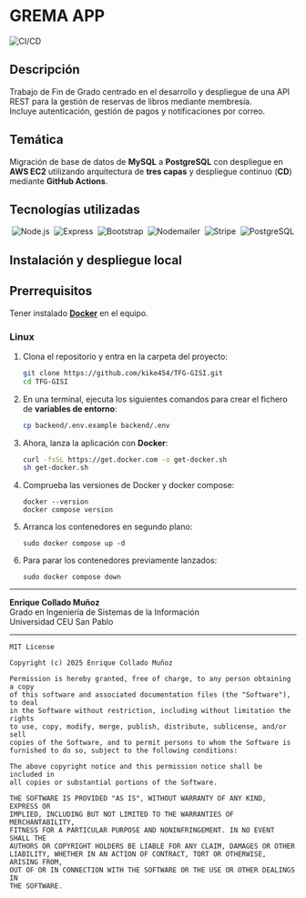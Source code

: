 # GREMA APP

![CI/CD](https://github.com/kike454/TFG-GISI/actions/workflows/deploy.yml/badge.svg)

## Descripción

Trabajo de Fin de Grado centrado en el desarrollo y despliegue de una API REST para la gestión de reservas de libros mediante membresía.  
Incluye autenticación, gestión de pagos y notificaciones por correo.

## Temática

Migración de base de datos de **MySQL** a **PostgreSQL** con despliegue en **AWS EC2** utilizando arquitectura de **tres capas** y despliegue continuo (**CD**) mediante **GitHub Actions**.

## Tecnologías utilizadas

<p align="center">
  <img alt="Node.js" src="https://img.shields.io/badge/Node.js-339933?style=for-the-badge&logo=node.js&logoColor=white" />&nbsp;
  <img alt="Express" src="https://img.shields.io/badge/Express-000000?style=for-the-badge&logo=express&logoColor=white" />&nbsp;
  <img alt="Bootstrap" src="https://img.shields.io/badge/Bootstrap-7952B3?style=for-the-badge&logo=bootstrap&logoColor=white" />&nbsp;
  <img alt="Nodemailer" src="https://img.shields.io/badge/Nodemailer-FF6C37?style=for-the-badge&logo=nodemailer&logoColor=white" />&nbsp;
  <img alt="Stripe" src="https://img.shields.io/badge/Stripe-635BFF?style=for-the-badge&logo=stripe&logoColor=white" />&nbsp;
  <img alt="PostgreSQL" src="https://img.shields.io/badge/PostgreSQL-316192?style=for-the-badge&logo=postgresql&logoColor=white" />
</p>

## Instalación y despliegue local

## Prerrequisitos

Tener instalado **[Docker](https://www.docker.com/)** en el equipo.


### Linux

1. Clona el repositorio y entra en la carpeta del proyecto:

    ```bash
    git clone https://github.com/kike454/TFG-GISI.git
    cd TFG-GISI
    ```

2. En una terminal, ejecuta los siguientes comandos para crear el fichero de **variables de entorno**:

    ```bash
    cp backend/.env.example backend/.env
    ```
3. Ahora, lanza la aplicación con **Docker**:

    ```bash
    curl -fsSL https://get.docker.com -o get-docker.sh
    sh get-docker.sh

    ```

4. Comprueba las versiones de Docker y docker compose:

    ```
    docker --version
    docker compose version
    ```

5. Arranca los contenedores en segundo plano:

    ```
    sudo docker compose up -d 
    ```
6. Para parar los contenedores previamente lanzados:

    ```
    sudo docker compose down
    ```




---

**Enrique Collado Muñoz**  
Grado en Ingeniería de Sistemas de la Información  
Universidad CEU San Pablo

---

```text
MIT License

Copyright (c) 2025 Enrique Collado Muñoz

Permission is hereby granted, free of charge, to any person obtaining a copy
of this software and associated documentation files (the "Software"), to deal
in the Software without restriction, including without limitation the rights
to use, copy, modify, merge, publish, distribute, sublicense, and/or sell
copies of the Software, and to permit persons to whom the Software is
furnished to do so, subject to the following conditions:

The above copyright notice and this permission notice shall be included in
all copies or substantial portions of the Software.

THE SOFTWARE IS PROVIDED "AS IS", WITHOUT WARRANTY OF ANY KIND, EXPRESS OR
IMPLIED, INCLUDING BUT NOT LIMITED TO THE WARRANTIES OF MERCHANTABILITY,
FITNESS FOR A PARTICULAR PURPOSE AND NONINFRINGEMENT. IN NO EVENT SHALL THE
AUTHORS OR COPYRIGHT HOLDERS BE LIABLE FOR ANY CLAIM, DAMAGES OR OTHER
LIABILITY, WHETHER IN AN ACTION OF CONTRACT, TORT OR OTHERWISE, ARISING FROM,
OUT OF OR IN CONNECTION WITH THE SOFTWARE OR THE USE OR OTHER DEALINGS IN
THE SOFTWARE.
